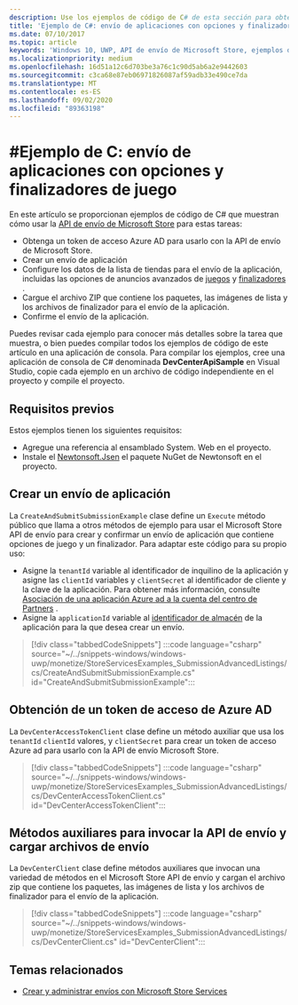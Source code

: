 ```yaml
---
description: Use los ejemplos de código de C# de esta sección para obtener más información sobre el envío de opciones de juego y finalizadores con la API de envío de Microsoft Store.
title: 'Ejemplo de C#: envío de aplicaciones con opciones y finalizadores de juego'
ms.date: 07/10/2017
ms.topic: article
keywords: 'Windows 10, UWP, API de envío de Microsoft Store, ejemplos de código, opciones de juego, finalizadores, listas avanzadas, C #'
ms.localizationpriority: medium
ms.openlocfilehash: 16d51a12c6d703be3a76c1c90d5ab6a2e9442603
ms.sourcegitcommit: c3ca68e87eb06971826087af59adb33e490ce7da
ms.translationtype: MT
ms.contentlocale: es-ES
ms.lasthandoff: 09/02/2020
ms.locfileid: "89363198"
---
```

# <a name="c-sample-app-submission-with-game-options-and-trailers"></a>\#Ejemplo de C: envío de aplicaciones con opciones y finalizadores de juego

En este artículo se proporcionan ejemplos de código de C# que muestran cómo usar la [API de envío de Microsoft Store](create-and-manage-submissions-using-windows-store-services.md) para estas tareas:

* Obtenga un token de acceso Azure AD para usarlo con la API de envío de Microsoft Store.
* Crear un envío de aplicación
* Configure los datos de la lista de tiendas para el envío de la aplicación, incluidas las opciones de anuncios avanzados de [juegos](manage-app-submissions.md#gaming-options-object) y [finalizadores](manage-app-submissions.md#trailer-object) .
* Cargue el archivo ZIP que contiene los paquetes, las imágenes de lista y los archivos de finalizador para el envío de la aplicación.
* Confirme el envío de la aplicación.

Puedes revisar cada ejemplo para conocer más detalles sobre la tarea que muestra, o bien puedes compilar todos los ejemplos de código de este artículo en una aplicación de consola. Para compilar los ejemplos, cree una aplicación de consola de C# denominada **DevCenterApiSample** en Visual Studio, copie cada ejemplo en un archivo de código independiente en el proyecto y compile el proyecto.

## <a name="prerequisites"></a>Requisitos previos

Estos ejemplos tienen los siguientes requisitos:

* Agregue una referencia al ensamblado System. Web en el proyecto.
* Instale el [Newtonsoft.Jsen](https://www.newtonsoft.com/json) el paquete NuGet de Newtonsoft en el proyecto.

<span id="create-app-submission" />

## <a name="create-an-app-submission"></a>Crear un envío de aplicación

La ```CreateAndSubmitSubmissionExample``` clase define un ```Execute``` método público que llama a otros métodos de ejemplo para usar el Microsoft Store API de envío para crear y confirmar un envío de aplicación que contiene opciones de juego y un finalizador. Para adaptar este código para su propio uso:

* Asigne la ```tenantId``` variable al identificador de inquilino de la aplicación y asigne las ```clientId``` variables y ```clientSecret``` al identificador de cliente y la clave de la aplicación. Para obtener más información, consulte [Asociación de una aplicación Azure ad a la cuenta del centro de Partners](create-and-manage-submissions-using-windows-store-services.md#how-to-associate-an-azure-ad-application-with-your-partner-center-account) .
* Asigne la ```applicationId``` variable al [identificador de almacén](in-app-purchases-and-trials.md#store-ids) de la aplicación para la que desea crear un envío.

> [!div class="tabbedCodeSnippets"]
:::code language="csharp" source="~/../snippets-windows/windows-uwp/monetize/StoreServicesExamples_SubmissionAdvancedListings/cs/CreateAndSubmitSubmissionExample.cs" id="CreateAndSubmitSubmissionExample":::

<span id="token" />

## <a name="obtain-an-azure-ad-access-token"></a>Obtención de un token de acceso de Azure AD

La ```DevCenterAccessTokenClient``` clase define un método auxiliar que usa los ```tenantId``` ```clientId``` valores, y ```clientSecret``` para crear un token de acceso Azure ad para usarlo con la API de envío Microsoft Store.

> [!div class="tabbedCodeSnippets"]
:::code language="csharp" source="~/../snippets-windows/windows-uwp/monetize/StoreServicesExamples_SubmissionAdvancedListings/cs/DevCenterAccessTokenClient.cs" id="DevCenterAccessTokenClient":::

<span id="utilities" />

## <a name="helper-methods-to-invoke-the-submission-api-and-upload-submission-files"></a>Métodos auxiliares para invocar la API de envío y cargar archivos de envío

La ```DevCenterClient``` clase define métodos auxiliares que invocan una variedad de métodos en el Microsoft Store API de envío y cargan el archivo zip que contiene los paquetes, las imágenes de lista y los archivos de finalizador para el envío de la aplicación.

> [!div class="tabbedCodeSnippets"]
:::code language="csharp" source="~/../snippets-windows/windows-uwp/monetize/StoreServicesExamples_SubmissionAdvancedListings/cs/DevCenterClient.cs" id="DevCenterClient":::

## <a name="related-topics"></a>Temas relacionados

* [Crear y administrar envíos con Microsoft Store Services](create-and-manage-submissions-using-windows-store-services.md)
